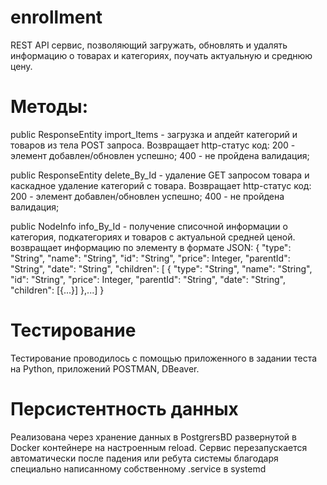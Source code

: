 # enrollment

REST API сервис, позволяющий загружать, обновлять и удалять информацию о товарах и категориях, поучать актуальную и среднюю цену.

# Методы:

public ResponseEntity import_Items - загрузка и апдейт категорий и товаров из тела POST запроса.
Возвращает http-статус код:
200 - элемент добавлен/обновлен успешно;
400 - не пройдена валидация;

public ResponseEntity delete_By_Id - удаление GET запросом товара и каскадное удаление категорий с товара.
Возвращает http-статус код:
200 - элемент добавлен/обновлен успешно;
400 - не пройдена валидация;

public NodeInfo info_By_Id - получение списочной информации о категория, подкатегориях и товаров с актуальной средней ценой.
возвращает информацию по элементу в формате JSON:
{
"type": "String",
"name": "String",
"id": "String",
"price": Integer,
"parentId": "String",
"date": "String",
"children": [
{
"type": "String",
"name": "String",
"id": "String",
"price": Integer,
"parentId": "String",
"date": "String",
"children": [{...}]
},...]
}

# Тестирование

Тестирование проводилось с помощью приложенного в задании теста на Python, приложений POSTMAN, DBeaver.

# Персистентность данных

Реализована через хранение данных в PostgrersBD развернутой в Docker контейнере на настроенным reload.
Сервис перезапускается автоматически после падения или ребута системы благодаря специально написанному собственному .service в systemd
